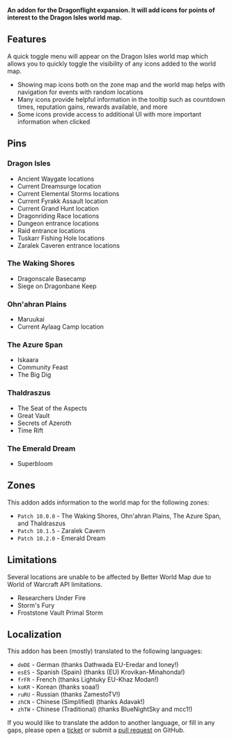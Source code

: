 **An addon for the Dragonflight expansion. It will add icons for points of interest to the Dragon Isles world map.**

## Features

A quick toggle menu will appear on the Dragon Isles world map which allows you to quickly toggle the visibility of any icons added to the world map.

* Showing map icons both on the zone map and the world map helps with navigation for events with random locations
* Many icons provide helpful information in the tooltip such as countdown times, reputation gains, rewards available, and more
* Some icons provide access to additional UI with more important information when clicked

## Pins

### Dragon Isles

* Ancient Waygate locations
* Current Dreamsurge location
* Current Elemental Storms locations
* Current Fyrakk Assault location
* Current Grand Hunt location
* Dragonriding Race locations
* Dungeon entrance locations
* Raid entrance locations
* Tuskarr Fishing Hole locations
* Zaralek Caveren entrance locations

### The Waking Shores

* Dragonscale Basecamp
* Siege on Dragonbane Keep

### Ohn'ahran Plains

* Maruukai
* Current Aylaag Camp location

### The Azure Span

* Iskaara
* Community Feast
* The Big Dig

### Thaldraszus

* The Seat of the Aspects
* Great Vault
* Secrets of Azeroth
* Time Rift

### The Emerald Dream

* Superbloom

## Zones

This addon adds information to the world map for the following zones:

* `Patch 10.0.0` - The Waking Shores, Ohn'ahran Plains, The Azure Span, and Thaldraszus
* `Patch 10.1.5` - Zaralek Cavern
* `Patch 10.2.0` - Emerald Dream

## Limitations

Several locations are unable to be affected by Better World Map due to World of Warcraft API limitations.

* Researchers Under Fire
* Storm's Fury
* Froststone Vault Primal Storm

## Localization

This addon has been (mostly) translated to the following languages:

* `deDE` - German (thanks Dathwada EU-Eredar and Ioney!)
* `esES` - Spanish (Spain) (thanks (EU) Krovikan-Minahonda!)
* `frFR` - French (thanks Lightuky EU-Khaz Modan!)
* `koKR` - Korean (thanks soaa!)
* `ruRU` - Russian (thanks ZamestoTV!)
* `zhCN` - Chinese (Simplified) (thanks Adavak!)
* `zhTW` - Chinese (Traditional) (thanks BlueNightSky and mcc1!)

If you would like to translate the addon to another language, or fill in any gaps, please open a [ticket](https://github.com/wyldclaw/betterworldmap-dragonflight/issues) or submit a [pull request](https://github.com/wyldclaw/betterworldmap-dragonflight/pulls) on GitHub.
